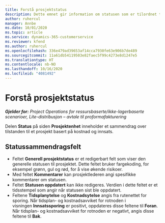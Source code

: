 ```yaml
---
title: Forstå prosjektstatus
description: Dette emnet gir information om statusen som er tilordnet til prosjekter i Dynamics 365 Project Operations.
author: ruhercul
manager: Annbe
ms.date: 10/01/2020
ms.topic: article
ms.service: dynamics-365-customerservice
ms.reviewer: kfend
ms.author: ruhercul
ms.openlocfilehash: 336e479ad39653af14cca7930fe63e906b7de489
ms.sourcegitcommit: 11a61db54119503e82faec5f99c4273e8d1247e5
ms.translationtype: HT
ms.contentlocale: nb-NO
ms.lasthandoff: 10/16/2020
ms.locfileid: "4081492"
---
```

# <a name="understand-project-status"></a>Forstå prosjektstatus

_**Gjelder for:** Project Operations for ressursbaserte/ikke-lagerbaserte scenarioer, Lite-distribusjon – avtale til proformafakturering_


Delen **Status** på siden **Prosjektenhet** inneholder et sammendrag over tilstanden til et prosjekt basert på kostnad og innsats.


## <a name="status-summary-fields"></a>Statussammendragsfelt

- Feltet **Generell prosjektstatus** er et redigerbart felt som viser den generelle statusen til prosjektet. Dette feltet bruker fargekoding, for eksempel grønn, gul og rød, for å vise økende risikoer. 
- Med feltet **Kommentarer** kan prosjektlederen angi spesifikke kommentarer om statusen. 
- Feltet **Statusen oppdatert** kan ikke redigeres. Verdien i dette feltet er et tidsstempel som angir når statusen sist ble oppdatert.
- Feltene **Tidsplanytelse** og **Kostnadsytelse** angis fra rutenettet for sporing. Når tidsplan- og kostnadsavviket for rotnoden i visningen **Innsatssporing** er positivt, oppdateres disse feltene til **Foran**. Når tidsplan- og kostnadsavviket for rotnoden er negativt, angis disse feltene til **Bak**.
